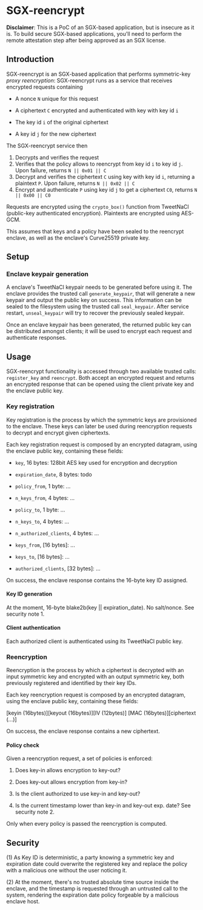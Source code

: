 # SGX-reencrypt 

**Disclaimer**: This is a PoC of an SGX-based application, but is
insecure as it is. To build secure SGX-based applications, you'll need
to perform the remote attestation step after being approved as an SGX
license.

## Introduction

SGX-reencrypt is an SGX-based application that performs symmetric-key
*proxy reencryption*: SGX-reencrypt runs as a service that receives
encrypted requests containing

* A nonce `N` unique for this request

* A ciphertext `C` encrypted and authenticated with key with key id  `i`

* The key id `i` of the original ciphertext

* A key id `j` for the new ciphertext

The SGX-reencrypt service then

1. Decrypts and verifies the request
2. Verifies that the policy allows to reencrypt from key id `i` to key id
`j`. Upon failure, returns `N || 0x01 || C`
3. Decrypt and verifies the ciphertext `C` using key with key
id `i`, returning a plaintext `P`. Upon failure, returns `N || 0x02 || C` 
4. Encrypt and authenticate `P` using key id `j` to get a ciphertext
`C0`, returns `N || 0x00 || C0`

Requests are encrypted using the `crypto_box()` function from TweetNaCl
(public-key authenticated encryption).  Plaintexts are encrypted using
AES-GCM.

This assumes that keys and a policy have been sealed to the reencrypt
enclave, as well as the enclave's Curve25519 private key.


## Setup 

### Enclave keypair generation

A enclave's TweetNaCl keypair needs to be generated before using it.
The enclave provides the trusted call `generate_keypair`, that will
generate a new keypair and output the public key on success. This
information can be sealed to the filesystem using the trusted call
`seal_keypair`. After service restart, `unseal_keypair` will try to
recover the previously sealed keypair.

Once an enclave keypair has been generated, the returned public key
can be distributed amongst clients; it will be used to encrypt each
request and authenticate responses.

## Usage

SGX-reencrypt functionality is accessed through two available trusted
calls: `register_key` and `reencrypt`. Both accept an encrypted 
request and returns an encrypted response that can be opened using
the client private key and the enclave public key.

### Key registration

Key registration is the process by which the symmetric keys are 
provisioned to the enclave. These keys can later be used during
reencryption requests to decrypt and encrypt given ciphertexts.

Each key registration request is composed by an encrypted datagram,
using the enclave public key, containing these fields:

 * `key`, 16 bytes: 128bit AES key used for encryption and decryption

 * `expiration_date`, 8 bytes: todo

 * `policy_from`, 1 byte: ...

 * `n_keys_from`, 4 bytes: ...

 * `policy_to`, 1 byte: ...

 * `n_keys_to`, 4 bytes: ...

 * `n_authorized_clients`, 4 bytes: ...

 * `keys_from`, [16 bytes]: ...

 * `keys_to`, [16 bytes]: ...

 * `authorized_clients`, [32 bytes]: ...

On success, the enclave response contains the 16-byte key ID assigned.

#### Key ID generation

At the moment, 16-byte blake2b(key || expiration_date). No salt/nonce.
See security note 1.

#### Client authentication

Each authorized client is authenticated using its TweetNaCl public key.

### Reencryption

Reencryption is the process by which a ciphertext is decrypted with
an input symmetric key and encrypted with an output symmetric key, 
both previously registered and identified by their key IDs.

Each key reencryption request is composed by an encrypted datagram,
using the enclave public key, containing these fields:

 [keyin  (16bytes)][keyout (16bytes)][IV (12bytes)]
 [MAC    (16bytes)][ciphertext               (...)]

On success, the enclave response contains a new ciphertext.

#### Policy check

Given a reencryption request, a set of policies is enforced:

 1. Does key-in allows encryption to key-out?

 2. Does key-out allows encryption from key-in?

 3. Is the client authorized to use key-in and key-out?

 4. Is the current timestamp lower than key-in and key-out exp. date?
    See security note 2.

Only when every policy is passed the reencryption is computed.

## Security

(1) As Key ID is deterministic, a party knowing a symmetric key and
expiration date could overwrite the registered key and replace the
policy with a malicious one without the user noticing it.

(2) At the moment, there's no trusted absolute time source inside the
enclave, and the timestamp is requested through an untrusted call to
the system, rendering the expiration date policy forgeable by a 
malicious enclave host.
